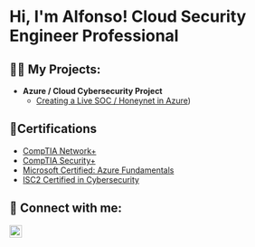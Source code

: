 <h1>Hi, I'm Alfonso! Cloud Security Engineer Professional</h1>

<h2>👨‍💻 My Projects:</h2>

- <b>Azure / Cloud Cybersecurity Project</b>
  - [Creating a Live SOC / Honeynet in Azure](https://github.com/alfonsonyc2005/Azure-SOC))


<h2>📄Certifications</h2>

- [CompTIA Network+](https://private-user-images.githubusercontent.com/141835414/298616140-f02a9058-fc38-48bf-bb32-75a351e4953b.png?jwt=eyJhbGciOiJIUzI1NiIsInR5cCI6IkpXVCJ9.eyJpc3MiOiJnaXRodWIuY29tIiwiYXVkIjoicmF3LmdpdGh1YnVzZXJjb250ZW50LmNvbSIsImtleSI6ImtleTUiLCJleHAiOjE3MDU5MzM2ODcsIm5iZiI6MTcwNTkzMzM4NywicGF0aCI6Ii8xNDE4MzU0MTQvMjk4NjE2MTQwLWYwMmE5MDU4LWZjMzgtNDhiZi1iYjMyLTc1YTM1MWU0OTUzYi5wbmc_WC1BbXotQWxnb3JpdGhtPUFXUzQtSE1BQy1TSEEyNTYmWC1BbXotQ3JlZGVudGlhbD1BS0lBVkNPRFlMU0E1M1BRSzRaQSUyRjIwMjQwMTIyJTJGdXMtZWFzdC0xJTJGczMlMkZhd3M0X3JlcXVlc3QmWC1BbXotRGF0ZT0yMDI0MDEyMlQxNDIzMDdaJlgtQW16LUV4cGlyZXM9MzAwJlgtQW16LVNpZ25hdHVyZT0zMGI2ZGFhYzc5Y2FhNzNiZjU3MTAyMzdmNGE4N2JiMDMwOGNjZmQxZmUyNWJiODNkNTIwZjkzZWQ0MjEwNWI4JlgtQW16LVNpZ25lZEhlYWRlcnM9aG9zdCZhY3Rvcl9pZD0wJmtleV9pZD0wJnJlcG9faWQ9MCJ9.AZ-knkLVZTz3JAKmw19Lt4QaDiD1BvAtatzZInPR0R4)
- [CompTIA Security+](https://private-user-images.githubusercontent.com/141835414/298616893-66db4fab-3152-43d3-9d07-78e2a2a5c37b.png?jwt=eyJhbGciOiJIUzI1NiIsInR5cCI6IkpXVCJ9.eyJpc3MiOiJnaXRodWIuY29tIiwiYXVkIjoicmF3LmdpdGh1YnVzZXJjb250ZW50LmNvbSIsImtleSI6ImtleTUiLCJleHAiOjE3MDU5MzM4NDYsIm5iZiI6MTcwNTkzMzU0NiwicGF0aCI6Ii8xNDE4MzU0MTQvMjk4NjE2ODkzLTY2ZGI0ZmFiLTMxNTItNDNkMy05ZDA3LTc4ZTJhMmE1YzM3Yi5wbmc_WC1BbXotQWxnb3JpdGhtPUFXUzQtSE1BQy1TSEEyNTYmWC1BbXotQ3JlZGVudGlhbD1BS0lBVkNPRFlMU0E1M1BRSzRaQSUyRjIwMjQwMTIyJTJGdXMtZWFzdC0xJTJGczMlMkZhd3M0X3JlcXVlc3QmWC1BbXotRGF0ZT0yMDI0MDEyMlQxNDI1NDZaJlgtQW16LUV4cGlyZXM9MzAwJlgtQW16LVNpZ25hdHVyZT0wYWFkMTE3NDMxOTRjZGRjZTIxNzRkZmMwMTJhMDVmN2E2NDA5OGQ5MGIzYTI4NjY4NjdiNzM4ZWFjZjRlOGRhJlgtQW16LVNpZ25lZEhlYWRlcnM9aG9zdCZhY3Rvcl9pZD0wJmtleV9pZD0wJnJlcG9faWQ9MCJ9.eCK2YlWyA9zHPgFLv2broePfKi9BGForHV3sDuF8G9w)
- [Microsoft Certified: Azure Fundamentals](https://private-user-images.githubusercontent.com/141835414/298617339-88c01f61-2c8e-4d54-8a68-4fc80a30d6d3.png?jwt=eyJhbGciOiJIUzI1NiIsInR5cCI6IkpXVCJ9.eyJpc3MiOiJnaXRodWIuY29tIiwiYXVkIjoicmF3LmdpdGh1YnVzZXJjb250ZW50LmNvbSIsImtleSI6ImtleTUiLCJleHAiOjE3MDU5MzM5MjIsIm5iZiI6MTcwNTkzMzYyMiwicGF0aCI6Ii8xNDE4MzU0MTQvMjk4NjE3MzM5LTg4YzAxZjYxLTJjOGUtNGQ1NC04YTY4LTRmYzgwYTMwZDZkMy5wbmc_WC1BbXotQWxnb3JpdGhtPUFXUzQtSE1BQy1TSEEyNTYmWC1BbXotQ3JlZGVudGlhbD1BS0lBVkNPRFlMU0E1M1BRSzRaQSUyRjIwMjQwMTIyJTJGdXMtZWFzdC0xJTJGczMlMkZhd3M0X3JlcXVlc3QmWC1BbXotRGF0ZT0yMDI0MDEyMlQxNDI3MDJaJlgtQW16LUV4cGlyZXM9MzAwJlgtQW16LVNpZ25hdHVyZT00YjNmZmYyZDkwNWQ0NWY0Y2JiYzYwZjJkNDg0M2JiY2FjZTk2NzEzMWRkNWEyZDZmNGZmYWRiZTc5NDYzNDkzJlgtQW16LVNpZ25lZEhlYWRlcnM9aG9zdCZhY3Rvcl9pZD0wJmtleV9pZD0wJnJlcG9faWQ9MCJ9._vW6pMnDOhMWqDhmxd0pEyprt-SkHq5EjVPqF6dZ-LU)
- [ISC2 Certified in Cybersecurity](https://private-user-images.githubusercontent.com/141835414/298619148-db09f2ab-9394-4b73-81c6-95401374eb1e.png?jwt=eyJhbGciOiJIUzI1NiIsInR5cCI6IkpXVCJ9.eyJpc3MiOiJnaXRodWIuY29tIiwiYXVkIjoicmF3LmdpdGh1YnVzZXJjb250ZW50LmNvbSIsImtleSI6ImtleTUiLCJleHAiOjE3MDU5MzQyODksIm5iZiI6MTcwNTkzMzk4OSwicGF0aCI6Ii8xNDE4MzU0MTQvMjk4NjE5MTQ4LWRiMDlmMmFiLTkzOTQtNGI3My04MWM2LTk1NDAxMzc0ZWIxZS5wbmc_WC1BbXotQWxnb3JpdGhtPUFXUzQtSE1BQy1TSEEyNTYmWC1BbXotQ3JlZGVudGlhbD1BS0lBVkNPRFlMU0E1M1BRSzRaQSUyRjIwMjQwMTIyJTJGdXMtZWFzdC0xJTJGczMlMkZhd3M0X3JlcXVlc3QmWC1BbXotRGF0ZT0yMDI0MDEyMlQxNDMzMDlaJlgtQW16LUV4cGlyZXM9MzAwJlgtQW16LVNpZ25hdHVyZT0wN2IxZjhkNzk1MzUzYzdjZGQxYWUwMWQzNTkzMzI1YzU3OWQ0OTMyOTFkOWZlMThmZjMwM2EyMjlkZDFiMTlmJlgtQW16LVNpZ25lZEhlYWRlcnM9aG9zdCZhY3Rvcl9pZD0wJmtleV9pZD0wJnJlcG9faWQ9MCJ9.PP9fdInIJxMtK5IYPYVGLBnAWrMcpNfZIliG-k-u_sA)

<h2> 🤳 Connect with me:</h2>

[<img align="left" alt="AlfonsoPadilla | LinkedIn" width="22px" src="https://cdn.jsdelivr.net/npm/simple-icons@v3/icons/linkedin.svg" />][linkedin]

[linkedin]: https://www.linkedin.com/in/alfonso-padilla-tech9


